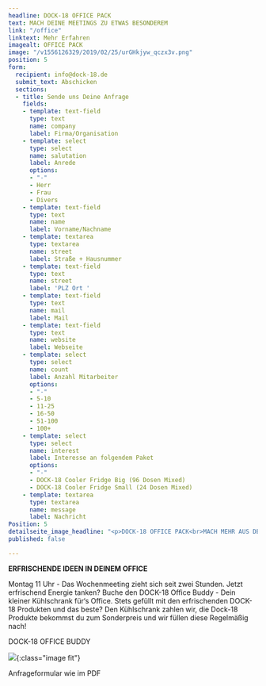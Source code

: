 ```yaml
---
headline: DOCK-18 OFFICE PACK
text: MACH DEINE MEETINGS ZU ETWAS BESONDEREM
link: "/office"
linktext: Mehr Erfahren
imagealt: OFFICE PACK
image: "/v1556126329/2019/02/25/urGHkjyw_qczx3v.png"
position: 5
form:
  recipient: info@dock-18.de
  submit_text: Abschicken
  sections:
  - title: Sende uns Deine Anfrage
    fields:
    - template: text-field
      type: text
      name: company
      label: Firma/Organisation
    - template: select
      type: select
      name: salutation
      label: Anrede
      options:
      - "-"
      - Herr
      - Frau
      - Divers
    - template: text-field
      type: text
      name: name
      label: Vorname/Nachname
    - template: textarea
      type: textarea
      name: street
      label: Straße + Hausnummer
    - template: text-field
      type: text
      name: street
      label: 'PLZ Ort '
    - template: text-field
      type: text
      name: mail
      label: Mail
    - template: text-field
      type: text
      name: website
      label: Webseite
    - template: select
      type: select
      name: count
      label: Anzahl Mitarbeiter
      options:
      - "-"
      - 5-10
      - 11-25
      - 16-50
      - 51-100
      - 100+
    - template: select
      type: select
      name: interest
      label: Interesse an folgendem Paket
      options:
      - "-"
      - DOCK-18 Cooler Fridge Big (96 Dosen Mixed)
      - DOCK-18 Cooler Fridge Small (24 Dosen Mixed)
    - template: textarea
      type: textarea
      name: message
      label: Nachricht
Position: 5
detailseite_image_headline: "<p>DOCK-18 OFFICE PACK<br>MACH MEHR AUS DEINEM OFFICE</p>"
published: false

---
```

**ERFRISCHENDE IDEEN IN DEINEM OFFICE**

Montag 11 Uhr - Das Wochenmeeting zieht sich seit zwei Stunden. Jetzt erfrischend Energie tanken? Buche den DOCK-18 Office Buddy - Dein kleiner Kühlschrank für‘s Office. Stets gefüllt mit den erfrischenden DOCK-18 Produkten und das beste? Den Kühlschrank zahlen wir, die Dock-18 Produkte bekommst du zum Sonderpreis und wir füllen diese Regelmäßig nach!

DOCK-18 OFFICE BUDDY

![](https://res.cloudinary.com/dock18/image/upload/c_pad,w_960/v1556126227/Bildschirmfoto_2019-04-04_um_12.49.00_xp2yml.png){:class="image fit"}

Anfrageformular wie im PDF